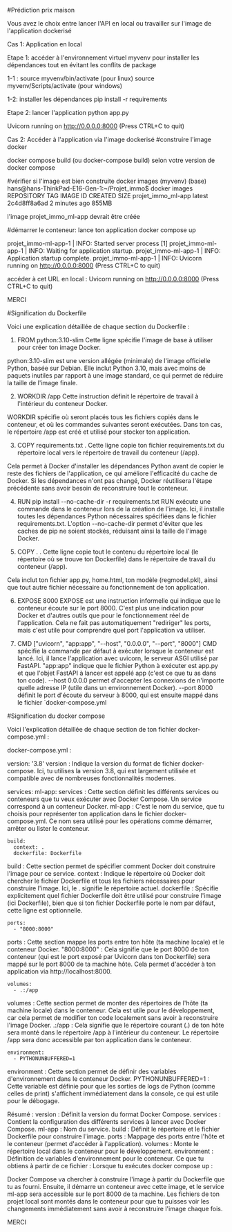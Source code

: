 #Prédiction prix maison

Vous avez le choix entre lancer l'API en local ou travailler sur l'image de l'application dockerisé

Cas 1: Application en local

Etape 1: accéder à l'environnement virtuel myvenv pour installer les dépendances tout en évitant les conflits de package

1-1 : source myvenv/bin/activate (pour linux)
source myvenv/Scripts/activate (pour windows)

1-2: installer les dépendances
pip install -r requirements

Etape 2: lancer l'application
python app.py

Uvicorn running on http://0.0.0.0:8000 (Press CTRL+C to quit)


Cas 2: Accéder à l'application via l'image dockerisé
 #construire l'image docker
 
 docker compose build (ou docker-compose build) selon votre version de docker compose

#vérifier si l'image est bien construite
 docker images
 (myvenv) (base) hans@hans-ThinkPad-E16-Gen-1:~/Projet_immo$ docker images
REPOSITORY                      TAG           IMAGE ID       CREATED         SIZE
projet_immo_ml-app              latest        2c4d8ff8a6ad   2 minutes ago   855MB

 l'image projet_immo_ml-app devrait être créée

 #démarrer le conteneur: lance ton application 
 docker compose up

 projet_immo-ml-app-1  | INFO:     Started server process [1]
projet_immo-ml-app-1  | INFO:     Waiting for application startup.
projet_immo-ml-app-1  | INFO:     Application startup complete.
projet_immo-ml-app-1  | INFO:     Uvicorn running on http://0.0.0.0:8000 (Press CTRL+C to quit)

accéder à cet URL en local : Uvicorn running on http://0.0.0.0:8000 (Press CTRL+C to quit)

MERCI



#Signification du Dockerfile


Voici une explication détaillée de chaque section du Dockerfile :

1. FROM python:3.10-slim
Cette ligne spécifie l'image de base à utiliser pour créer ton image Docker.

python:3.10-slim est une version allégée (minimale) de l'image officielle Python, basée sur Debian. Elle inclut Python 3.10, mais avec moins de paquets inutiles par rapport à une image standard, ce qui permet de réduire la taille de l'image finale.

2. WORKDIR /app
Cette instruction définit le répertoire de travail à l'intérieur du conteneur Docker.

WORKDIR spécifie où seront placés tous les fichiers copiés dans le conteneur, et où les commandes suivantes seront exécutées.
Dans ton cas, le répertoire /app est créé et utilisé pour stocker ton application.

3. COPY requirements.txt .
Cette ligne copie ton fichier requirements.txt du répertoire local vers le répertoire de travail du conteneur (/app).

Cela permet à Docker d'installer les dépendances Python avant de copier le reste des fichiers de l'application, ce qui améliore l'efficacité du cache de Docker. Si les dépendances n'ont pas changé, Docker réutilisera l'étape précédente sans avoir besoin de reconstruire tout le conteneur.

4. RUN pip install --no-cache-dir -r requirements.txt
RUN exécute une commande dans le conteneur lors de la création de l'image.
Ici, il installe toutes les dépendances Python nécessaires spécifiées dans le fichier requirements.txt.
L'option --no-cache-dir permet d'éviter que les caches de pip ne soient stockés, réduisant ainsi la taille de l'image Docker.

5. COPY . .
Cette ligne copie tout le contenu du répertoire local (le répertoire où se trouve ton Dockerfile) dans le répertoire de travail du conteneur (/app).

Cela inclut ton fichier app.py, home.html, ton modèle (regmodel.pkl), ainsi que tout autre fichier nécessaire au fonctionnement de ton application.

6. EXPOSE 8000
EXPOSE est une instruction informelle qui indique que le conteneur écoute sur le port 8000.
C'est plus une indication pour Docker et d'autres outils que pour le fonctionnement réel de l'application.
Cela ne fait pas automatiquement "rediriger" les ports, mais c'est utile pour comprendre quel port l'application va utiliser.

7. CMD ["uvicorn", "app:app", "--host", "0.0.0.0", "--port", "8000"]
CMD spécifie la commande par défaut à exécuter lorsque le conteneur est lancé.
Ici, il lance l'application avec uvicorn, le serveur ASGI utilisé par FastAPI.
"app:app" indique que le fichier Python à exécuter est app.py et que l'objet FastAPI à lancer est appelé app (c'est ce que tu as dans ton code).
--host 0.0.0.0 permet d'accepter les connexions de n'importe quelle adresse IP (utile dans un environnement Docker).
--port 8000 définit le port d'écoute du serveur à 8000, qui est ensuite mappé dans le fichier `docker-compose.yml




#Signification du docker compose

Voici l'explication détaillée de chaque section de ton fichier docker-compose.yml :

docker-compose.yml :


version: '3.8'
version : Indique la version du format de fichier docker-compose. Ici, tu utilises la version 3.8, qui est largement utilisée et compatible avec de nombreuses fonctionnalités modernes.


services:
  ml-app:
services : Cette section définit les différents services ou conteneurs que tu veux exécuter avec Docker Compose. Un service correspond à un conteneur Docker.
ml-app : C'est le nom du service, que tu choisis pour représenter ton application dans le fichier docker-compose.yml. Ce nom sera utilisé pour les opérations comme démarrer, arrêter ou lister le conteneur.


    build:
      context: .
      dockerfile: Dockerfile
build : Cette section permet de spécifier comment Docker doit construire l'image pour ce service.
context : Indique le répertoire où Docker doit chercher le fichier Dockerfile et tous les fichiers nécessaires pour construire l'image. Ici, le . signifie le répertoire actuel.
dockerfile : Spécifie explicitement quel fichier Dockerfile doit être utilisé pour construire l'image (ici Dockerfile), bien que si ton fichier Dockerfile porte le nom par défaut, cette ligne est optionnelle.


    ports:
      - "8000:8000"
ports : Cette section mappe les ports entre ton hôte (ta machine locale) et le conteneur Docker.
"8000:8000" : Cela signifie que le port 8000 de ton conteneur (qui est le port exposé par Uvicorn dans ton Dockerfile) sera mappé sur le port 8000 de ta machine hôte. Cela permet d'accéder à ton application via http://localhost:8000.


    volumes:
      - .:/app
volumes : Cette section permet de monter des répertoires de l'hôte (ta machine locale) dans le conteneur. Cela est utile pour le développement, car cela permet de modifier ton code localement sans avoir à reconstruire l'image Docker.
.:/app : Cela signifie que le répertoire courant (.) de ton hôte sera monté dans le répertoire /app à l'intérieur du conteneur. Le répertoire /app sera donc accessible par ton application dans le conteneur.


    environment:
      - PYTHONUNBUFFERED=1
environment : Cette section permet de définir des variables d'environnement dans le conteneur Docker.
PYTHONUNBUFFERED=1 : Cette variable est définie pour que les sorties de logs de Python (comme celles de print) s'affichent immédiatement dans la console, ce qui est utile pour le débogage.


Résumé :
version : Définit la version du format Docker Compose.
services : Contient la configuration des différents services à lancer avec Docker Compose.
ml-app : Nom du service.
build : Définit le répertoire et le fichier Dockerfile pour construire l'image.
ports : Mappage des ports entre l'hôte et le conteneur (permet d'accéder à l'application).
volumes : Monte le répertoire local dans le conteneur pour le développement.
environment : Définition de variables d'environnement pour le conteneur.
Ce que tu obtiens à partir de ce fichier :
Lorsque tu exécutes docker compose up :

Docker Compose va chercher à construire l'image à partir du Dockerfile que tu as fourni.
Ensuite, il démarre un conteneur avec cette image, et le service ml-app sera accessible sur le port 8000 de ta machine.
Les fichiers de ton projet local sont montés dans le conteneur pour que tu puisses voir les changements immédiatement sans avoir à reconstruire l'image chaque fois.


MERCI


